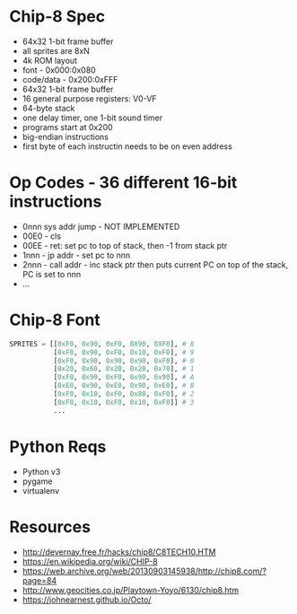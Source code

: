 # Chip-8 Spec
 - 64x32 1-bit frame buffer
 - all sprites are 8xN
 - 4k ROM layout
 - font - 0x000:0x080
 - code/data - 0x200:0xFFF
 - 64x32 1-bit frame buffer
 - 16 general purpose registers: V0-VF
 - 64-byte stack
 - one delay timer, one 1-bit sound timer
 - programs start at 0x200
 - big-endian instructions
 - first byte of each instructin needs to be on even address

# Op Codes - 36 different 16-bit instructions
- 0nnn sys addr jump - NOT IMPLEMENTED
- 00E0 - cls
- 00EE - ret: set pc to top of stack, then -1 from stack ptr
- 1nnn - jp addr - set pc to nnn
- 2nnn - call addr - inc stack ptr then puts current PC on top of the stack, PC is set to nnn
- ...

# Chip-8 Font
```python
SPRITES = [[0xF0, 0x90, 0xF0, 0X90, 0XF0], # 8
           [0xF0, 0x90, 0xF0, 0x10, 0xF0], # 9
           [0xF0, 0x90, 0x90, 0x90, 0xF0], # 0
           [0x20, 0x60, 0x20, 0x20, 0x70], # 1
           [0xF0, 0x90, 0xF0, 0x90, 0x90], # A
           [0xE0, 0x90, 0xE0, 0x90, 0xE0], # B
           [0xF0, 0x10, 0xF0, 0x80, 0xF0], # 2
           [0xF0, 0x10, 0xF0, 0x10, 0xF0]] # 3
           ...
```

# Python Reqs
 - Python v3
 - pygame
 - virtualenv
 
 # Resources
 - http://devernay.free.fr/hacks/chip8/C8TECH10.HTM
 - https://en.wikipedia.org/wiki/CHIP-8
 - https://web.archive.org/web/20130903145938/http://chip8.com/?page=84
 - http://www.geocities.co.jp/Playtown-Yoyo/6130/chip8.htm
 - https://johnearnest.github.io/Octo/
